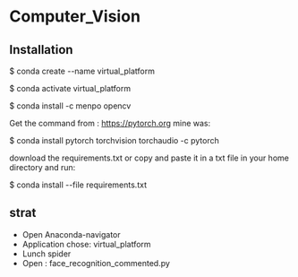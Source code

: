 # Computer_Vision

## Installation
$ conda create --name virtual_platform 

$ conda activate virtual_platform   

$ conda install -c menpo opencv 

Get the command from : https://pytorch.org mine was:

$ conda install pytorch torchvision torchaudio -c pytorch

download the requirements.txt or copy  and paste it in a txt file in your home directory and run:

$ conda install --file requirements.txt 

## strat 
* Open Anaconda-navigator
* Application chose: virtual_platform 
* Lunch spider 
* Open : face_recognition_commented.py   
